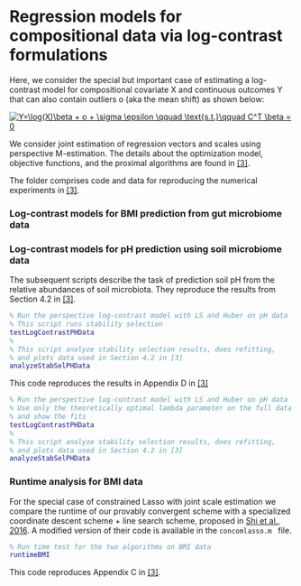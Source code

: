 Regression models for compositional data via log-contrast formulations
=========

Here, we consider the special but important case of estimating a log-contrast model for compositional covariate X
and continuous outcomes Y that can also contain outliers o (aka the mean shift) as shown below: 

<a href="https://www.codecogs.com/eqnedit.php?latex=Y=\log(X)\beta&space;&plus;&space;o&space;&plus;&space;\sigma&space;\epsilon&space;\qquad&space;\text{s.t.}\qquad&space;C^T&space;\beta&space;=&space;0" target="_blank"><img src="https://latex.codecogs.com/gif.latex?Y=\log(X)\beta&space;&plus;&space;o&space;&plus;&space;\sigma&space;\epsilon&space;\qquad&space;\text{s.t.}\qquad&space;C^T&space;\beta&space;=&space;0" title="Y=\log(X)\beta + o + \sigma \epsilon \qquad \text{s.t.}\qquad C^T \beta = 0" /></a>

We consider joint estimation of regression vectors and scales using perspective M-estimation. The details about the optimization model, objective functions, and the proximal algorithms are found in [[3]](https://arxiv.org/abs/1903.01050). 

The folder comprises code and data for reproducing the numerical experiments in [[3]](https://arxiv.org/abs/1903.01050). 

### Log-contrast models for BMI prediction from gut microbiome data ###


### Log-contrast models for pH prediction using soil microbiome data ###

The subsequent scripts describe the task of prediction soil pH from the relative abundances of 
soil microbiota. They reproduce the results from Section 4.2 in [[3]](https://arxiv.org/abs/1903.01050).

```Matlab
% Run the perspective log-contrast model with LS and Huber on pH data
% This script runs stability selection
testLogContrastPHData
% 
% This script analyze stability selection results, does refitting, 
% and plots data used in Section 4.2 in [3]
analyzeStabSelPHData
```
This code reproduces the results in Appendix D in [[3]](https://arxiv.org/abs/1903.01050)
```Matlab
% Run the perspective log-contrast model with LS and Huber on pH data
% Use only the theoretically optimal lambda parameter on the full data 
% and show the fits
testLogContrastPHData
% 
% This script analyze stability selection results, does refitting, 
% and plots data used in Section 4.2 in [3]
analyzeStabSelPHData
```

### Runtime analysis for BMI data ###

For the special case of constrained Lasso with joint scale estimation we compare the runtime of our
provably convergent scheme with a specialized coordinate descent scheme + line search scheme, 
proposed in [Shi et al., 2016](https://arxiv.org/abs/1603.00974). A modified version
of their code is available in the ```concomlasso.m ``` file.

```Matlab
% Run time test for the two algorithms on BMI data
runtimeBMI
```
This code reproduces Appendix C in [[3]](https://arxiv.org/abs/1903.01050).




